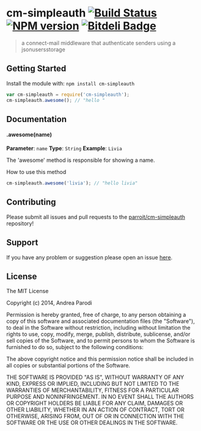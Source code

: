 # cm-simpleauth [![Build Status](https://secure.travis-ci.org/parroit/cm-simpleauth.png?branch=master)](http://travis-ci.org/parroit/cm-simpleauth) [![NPM version](https://badge-me.herokuapp.com/api/npm/cm-simpleauth.png)](http://badges.enytc.com/for/npm/cm-simpleauth) [![Bitdeli Badge](https://d2weczhvl823v0.cloudfront.net/parroit/cm-simpleauth/trend.png)](https://bitdeli.com/free "Bitdeli Badge")

> a connect-mail middleware that authenticate senders using a jsonusersstorage

## Getting Started
Install the module with: `npm install cm-simpleauth`

```javascript
var cm-simpleauth = require('cm-simpleauth');
cm-simpleauth.awesome(); // "hello "
```

## Documentation

#### .awesome(name)

**Parameter**: `name`
**Type**: `String`
**Example**: `Livia`

The 'awesome' method is responsible for showing a name.

How to use this method

```javascript
cm-simpleauth.awesome('livia'); // "hello livia"
```

## Contributing

Please submit all issues and pull requests to the [parroit/cm-simpleauth](http://github.com/parroit/cm-simpleauth) repository!

## Support
If you have any problem or suggestion please open an issue [here](https://github.com/parroit/cm-simpleauth/issues).

## License 

The MIT License

Copyright (c) 2014, Andrea Parodi

Permission is hereby granted, free of charge, to any person
obtaining a copy of this software and associated documentation
files (the "Software"), to deal in the Software without
restriction, including without limitation the rights to use,
copy, modify, merge, publish, distribute, sublicense, and/or sell
copies of the Software, and to permit persons to whom the
Software is furnished to do so, subject to the following
conditions:

The above copyright notice and this permission notice shall be
included in all copies or substantial portions of the Software.

THE SOFTWARE IS PROVIDED "AS IS", WITHOUT WARRANTY OF ANY KIND,
EXPRESS OR IMPLIED, INCLUDING BUT NOT LIMITED TO THE WARRANTIES
OF MERCHANTABILITY, FITNESS FOR A PARTICULAR PURPOSE AND
NONINFRINGEMENT. IN NO EVENT SHALL THE AUTHORS OR COPYRIGHT
HOLDERS BE LIABLE FOR ANY CLAIM, DAMAGES OR OTHER LIABILITY,
WHETHER IN AN ACTION OF CONTRACT, TORT OR OTHERWISE, ARISING
FROM, OUT OF OR IN CONNECTION WITH THE SOFTWARE OR THE USE OR
OTHER DEALINGS IN THE SOFTWARE.

